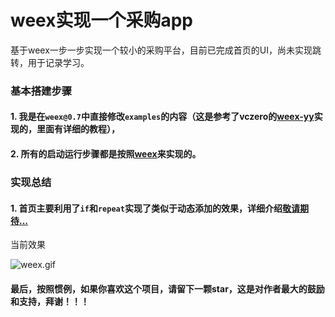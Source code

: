 # weex实现一个采购app
基于weex一步一步实现一个较小的采购平台，目前已完成首页的UI，尚未实现跳转，用于记录学习。

### 基本搭建步骤
#### 1. 我是在`weex@0.7`中直接修改`examples`的内容（这是参考了vczero的[weex-yy](https://github.com/vczero/weex-yy)实现的，里面有详细的教程），
#### 2. 所有的启动运行步骤都是按照[weex](https://github.com/alibaba/weex)来实现的。

### 实现总结

#### 1. 首页主要利用了`if`和`repeat`实现了类似于动态添加的效果，详细介绍[敬请期待...](...)
当前效果 

![weex.gif](http://upload-images.jianshu.io/upload_images/908053-6a594fe60cb7ffaa.gif?imageMogr2/auto-orient/strip)

#### 最后，按照惯例，如果你喜欢这个项目，请留下一颗star，这是对作者最大的鼓励和支持，拜谢！！！

